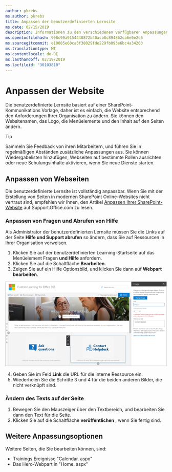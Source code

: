 ```yaml
---
author: pkrebs
ms.author: pkrebs
title: Anpassen der benutzerdefinierten Lernsite
ms.date: 02/15/2019
description: Informationen zu den verschiedenen verfügbaren Anpassungen mit benutzerdefiniertem Learning für Office 365
ms.openlocfilehash: 998c99a9154440872b40acb8c894862ca6e0e2c6
ms.sourcegitcommit: e10085e60ca3f38029fde229fb093e6bc4a34203
ms.translationtype: MT
ms.contentlocale: de-DE
ms.lasthandoff: 02/19/2019
ms.locfileid: "30103810"
---
```

# <a name="customize-the-site"></a>Anpassen der Website

Die benutzerdefinierte Lernsite basiert auf einer SharePoint-Kommunikations Vorlage, daher ist es einfach, die Website entsprechend den Anforderungen Ihrer Organisation zu ändern. Sie können den Websitenamen, das Logo, die Menüelemente und den Inhalt auf den Seiten ändern. 

> [!TIP]
> Sammeln Sie Feedback von ihren Mitarbeitern, und führen Sie in regelmäßigen Abständen zusätzliche Anpassungen aus.  Sie können Wiedergabelisten hinzufügen, Webseiten auf bestimmte Rollen ausrichten oder neue Schulungsinhalte aktivieren, wenn Sie neue Dienste starten. 

## <a name="customize-web-pages"></a>Anpassen von Webseiten

Die benutzerdefinierte Lernsite ist vollständig anpassbar. Wenn Sie mit der Erstellung von Seiten in modernen SharePoint Online-Websites nicht vertraut sind, empfehlen wir Ihnen, den Artikel [Anpassen Ihrer SharePoint-Website](https://support.office.com/en-us/article/customize-your-sharepoint-site-320b43e5-b047-4fda-8381-f61e8ac7f59b) auf Support.Office.com zu lesen. 

### <a name="customize-ask-questions-and-get-help"></a>Anpassen von Fragen und Abrufen von Hilfe

Als Administrator der benutzerdefinierten Lernsite müssen Sie die Links auf der Seite **Hilfe und Support abrufen** so ändern, dass Sie auf Ressourcen in Ihrer Organisation verweisen. 

1.  Klicken Sie auf der benutzerdefinierten Learning-Startseite auf das Menüelement Fragen **und Hilfe** anfordern.
2.  Klicken Sie auf die Schaltfläche **Bearbeiten**.
3.  Zeigen Sie auf ein Hilfe Optionsbild, und klicken Sie dann auf **Webpart bearbeiten**.

![CG-edithelp. png](media/cg-edithelp.png)

4.  Geben Sie im Feld **Link** die URL für die interne Ressource ein. 
5.  Wiederholen Sie die Schritte 3 und 4 für die beiden anderen Bilder, die nicht verknüpft sind.

### <a name="change-the-text-on-the-page"></a>Ändern des Texts auf der Seite

1. Bewegen Sie den Mauszeiger über den Textbereich, und bearbeiten Sie dann den Text für die Seite. 
2. Klicken Sie auf die Schaltfläche **veröffentlichen** , wenn Sie fertig sind.

## <a name="other-customization-options"></a>Weitere Anpassungsoptionen
Weitere Seiten, die Sie bearbeiten können, sind:

- Trainings Ereignisse "Calendar. aspx"
- Das Hero-Webpart in "Home. aspx"

